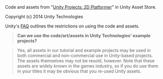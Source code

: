 Code and assets from "[Unity Projects: 2D Platformer](https://www.assetstore.unity3d.com/en/#!/content/11228)"
in Unity Asset Store.

Copyright (c) 2014 Unity Technologies

Unity's [FAQ](http://unity3d.com/unity/faq) outlines the restrictions on using
the code and assets.

> **Can we use the code/art/assets in Unity Technologies' example projects?**

> Yes, all assets in our tutorial and example projects may be used in both
> commercial and non-commercial use in Unity-based projects. The assets
> themselves may not be resold, however. Note that these assets are widely
> known in the games industry, so if you do use them in your titles it may be
> obvious that you re-used Unity assets.

